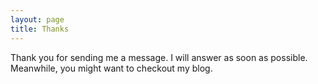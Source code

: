 ```yaml
---
layout: page
title: Thanks
---
```

Thank you for sending me a message. I will answer as soon as possible. Meanwhile, you might want to checkout my blog.
